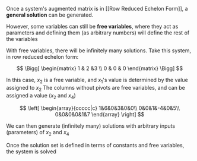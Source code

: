 Once a system's augmented matrix is in [[Row Reduced Echelon Form]], a **general solution** can be generated.

However, some variables can still be **free variables**, where they act as parameters and defining them (as arbitrary numbers) will define the rest of the variables

With free variables, there will be infinitely many solutions. Take this system, in row reduced echelon form:

$$
\Bigg[
\begin{matrix}
1 & 2 &3 \\
0 & 0 & 0
\end{matrix}
\Bigg]
$$

In this case, $x_2$ is a free variable, and $x_1$'s value is determined by the value assigned to $x_2$
The columns without pivots are free variables, and can be assigned a value ($x_2$ and $x_4$)

$$
\left[
\begin{array}{ccccc|c}
1&6&0&3&0&0\\
0&0&1&-4&0&5\\
0&0&0&0&1&7
\end{array}
\right]
$$

We can then generate (infinitely many) solutions with arbitrary inputs (parameters) of $x_2$ and $x_4$

Once the solution set is defined in terms of constants and free variables, the system is solved

